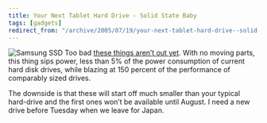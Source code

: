 ```yaml
---
title: Your Next Tablet Hard Drive - Solid State Baby
tags: [gadgets]
redirect_from: "/archive/2005/07/19/your-next-tablet-hard-drive--solid-state-baby.aspx/"
---
```


![Samsung SSD](https://haacked.com/assets/images/SamsungSolidState.jpg) Too bad
[these things aren’t out
yet](http://www.samsung.com/PressCenter/PressRelease/PressRelease.asp?seq=20050523_0000123980#).
With no moving parts, this thing sips power, less than 5% of the power
consumption of current hard disk drives, while blazing at 150 percent of
the performance of comparably sized drives.

The downside is that these will start off much smaller than your typical
hard-drive and the first ones won’t be available until August. I need a
new drive before Tuesday when we leave for Japan.

